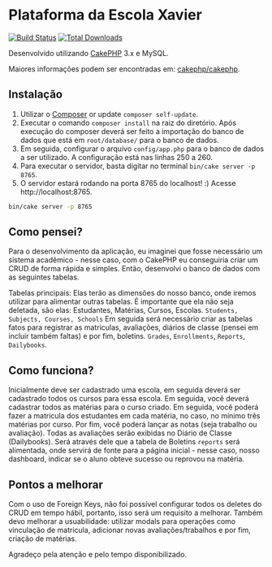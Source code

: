 # Plataforma da Escola Xavier

[![Build Status](https://img.shields.io/travis/cakephp/app/master.svg?style=flat-square)](https://travis-ci.org/cakephp/app)
[![Total Downloads](https://img.shields.io/packagist/dt/cakephp/app.svg?style=flat-square)](https://packagist.org/packages/cakephp/app)

Desenvolvido utilizando [CakePHP](https://cakephp.org) 3.x e MySQL.

Maiores informações podem ser encontradas em: [cakephp/cakephp](https://github.com/cakephp/cakephp).

## Instalação

1. Utilizar o [Composer](https://getcomposer.org/doc/00-intro.md) or update `composer self-update`.
2. Executar o comando `composer install` na raiz do diretório.
Após execução do composer deverá ser feito a importação do banco de dados que está em `root/database/` para o banco de dados.
3. Em seguida, configurar o arquivo `config/app.php` para o banco de dados a ser utilizado. A configuração está nas linhas 250 a 260.
4. Para executar o servidor, basta digitar no terminal `bin/cake server -p 8765`.
5. O servidor estará rodando na porta 8765 do localhost! :)
Acesse http://localhost:8765.

```bash
bin/cake server -p 8765
```

## Como pensei?

Para o desenvolvimento da aplicação, eu imaginei que fosse necessário um sistema acadêmico - nesse caso, com o CakePHP eu conseguiria criar um CRUD de forma rápida e simples.
Então, desenvolvi o banco de dados com as seguintes tabelas.

Tabelas principais: Elas terão as dimensões do nosso banco, onde iremos utilizar para alimentar outras tabelas. É importante que ela não seja deletada, são elas:
Estudantes, Matérias, Cursos, Escolas.
`Students, Subjects, Courses, Schools`
Em seguida será necessário criar as tabelas fatos para registrar as matriculas, avaliações, diários de classe (pensei em incluir também faltas) e por fim, boletins. 
`Grades`, `Enrollments`, `Reports`, `Dailybooks`.

## Como funciona?

Inicialmente deve ser cadastrado uma escola, em seguida deverá ser cadastrado todos os cursos para essa escola. Em seguida, você deverá cadastrar todos as matérias para o curso criado.
Em seguida, você poderá fazer a matricula dos estudantes em cada matéria, no caso, no mínimo três matérias por curso. 
Por fim, você poderá lançar as notas (seja trabalho ou avaliação). Todas as avaliações serão exibidas no Diário de Classe (Dailybooks). 
Será através dele que a tabela de Boletins `reports` será alimentada, onde servirá de fonte para a página inicial - nesse caso, nosso dashboard, indicar se o aluno obteve sucesso ou reprovou na matéria. 

## Pontos a melhorar
Com o uso de Foreign Keys, não foi possível configurar todos os deletes do CRUD em tempo hábil, portanto, isso será um requisito a melhorar. 
Também devo melhorar a usuabilidade: utilizar modals para operações como vinculação de matricula, adicionar novas avaliações/trabalhos e por fim, criação de matérias.

Agradeço pela atenção e pelo tempo disponibilizado.

